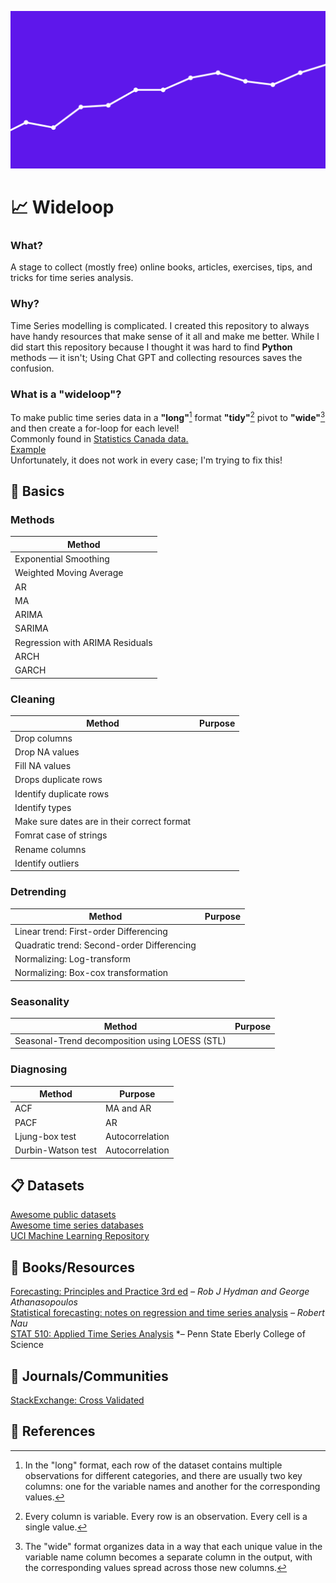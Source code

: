 ![Time series graph](https://github.com/aidanastridge/wideloop/blob/main/wideloop_banner.png)

# 📈 Wideloop 

### What?

A stage to collect (mostly free) online books, articles, exercises, tips, and tricks for time series analysis.

### Why?

Time Series modelling is complicated. I created this repository to always have handy resources that make sense of it all and make me better. While I did start this repository because I thought it was hard to find **Python** methods — it isn't; Using Chat GPT and collecting resources saves the confusion.

### What is a "wideloop"?

To make public time series data in a **"long"**[^1] format **"tidy"**[^2] pivot to **"wide"**[^3] and then create a for-loop for each level!  
Commonly found in [Statistics Canada data.](https://www150.statcan.gc.ca/n1/en/type/data)    
[Example](https://github.com/aidanastridge/wideloop/blob/main/wideloop/wideloop_example.ipynb)  
Unfortunately, it does not work in every case; I'm trying to fix this!

## 🍞 Basics

### Methods 

| Method        | 
| ------------- | 
| Exponential Smoothing  |  |
| Weighted Moving Average  |  |
| AR |  |
| MA  |  |
| ARIMA  |  |
| SARIMA   |  |
| Regression with ARIMA Residuals    |  |
| ARCH  |  |
| GARCH  |  |


### Cleaning 

|Method   |Purpose|
|------------|-------|
| Drop columns|        |
| Drop NA values|       |
|          Fill NA values   |
|      Drops duplicate rows       |
|        Identify duplicate rows     |
|         Identify types    |
|       Make sure dates are in their correct format    |
|        Fomrat case of strings|   |
|        Rename columns     ||
|         Identify outliers     ||

### Detrending

| Method        | Purpose   |
| ------------- | ------------|
| Linear trend: First-order Differencing |
| Quadratic trend: Second-order Differencing |
| Normalizing: Log-transform |
| Normalizing: Box-cox transformation |

### Seasonality

| Method        | Purpose     |
| ------------- | ------------|
| Seasonal-Trend decomposition using LOESS (STL) |

### Diagnosing

| Method        | Purpose     |
| ------------- | ------------|
| ACF | MA and AR |
| PACF   | AR |
|  Ljung-box test  | Autocorrelation |
|  Durbin-Watson test  | Autocorrelation |


## 📋 Datasets

[Awesome public datasets](https://github.com/awesomedata/awesome-public-datasets)  
[Awesome time series databases](https://github.com/xephonhq/awesome-time-series-database)  
[UCI Machine Learning Repository](https://archive.ics.uci.edu/datasets)

## 📘 Books/Resources 

[Forecasting: Principles and Practice 3rd ed](https://otexts.com/fpp3/) *– Rob J Hydman and George Athanasopoulos*  
[Statistical forecasting: notes on regression and time series analysis](https://people.duke.edu/~rnau/411home.htm) *– Robert Nau*  
[STAT 510: Applied Time Series Analysis](https://online.stat.psu.edu/stat510/) *– Penn State Eberly College of Science  

## 📙 Journals/Communities

[StackExchange: Cross Validated](https://stats.stackexchange.com/)  

## 📕 References 

[^1]: In the "long" format, each row of the dataset contains multiple observations for different categories, and there are usually two key columns: one for the variable names and another for the corresponding values.
[^2]: Every column is variable.
Every row is an observation.
Every cell is a single value.
[^3]: The "wide" format organizes data in a way that each unique value in the variable name column becomes a separate column in the output, with the corresponding values spread across those new columns.
